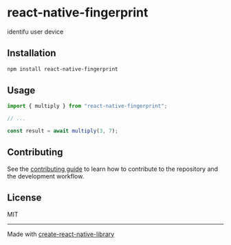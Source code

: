 # react-native-fingerprint
identifu user device
## Installation

```sh
npm install react-native-fingerprint
```

## Usage

```js
import { multiply } from "react-native-fingerprint";

// ...

const result = await multiply(3, 7);
```

## Contributing

See the [contributing guide](CONTRIBUTING.md) to learn how to contribute to the repository and the development workflow.

## License

MIT

---

Made with [create-react-native-library](https://github.com/callstack/react-native-builder-bob)
